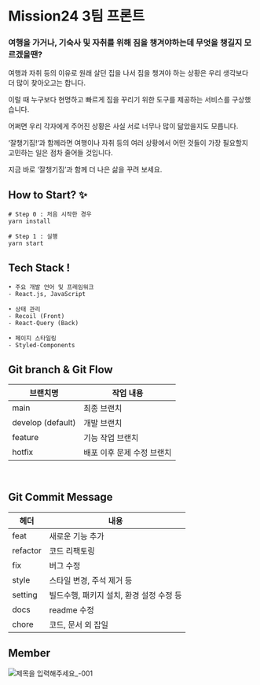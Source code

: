 # Mission24 3팀 프론트

### 여행을 가거나, 기숙사 및 자취를 위해 짐을 챙겨야하는데 무엇을 챙길지 모르겠을땐? <br/>

여행과 자취 등의 이유로 원래 살던 집을 나서 짐을 챙겨야 하는 상황은 우리 생각보다 더 많이 찾아오고는 합니다.

이럴 때 누구보다 현명하고 빠르게 짐을 꾸리기 위한 도구를 제공하는 서비스를 구상했습니다.

어쩌면 우리 각자에게 주어진 상황은 사실 서로 너무나 많이 닮았을지도 모릅니다.

‘잘챙기짐!‘과 함께라면 여행이나 자취 등의 여러 상황에서 어떤 것들이 가장 필요할지 고민하는 일은 점차 줄어들 것입니다.

지금 바로 ‘잘챙기짐’과 함께 더 나은 삶을 꾸려 보세요.

## How to Start? ✨

```
# Step 0 : 처음 시작한 경우
yarn install

# Step 1 : 실행
yarn start
```

## Tech Stack !

```
• 주요 개발 언어 및 프레임워크
- React.js, JavaScript

• 상태 관리
- Recoil (Front)
- React-Query (Back)

• 페이지 스타일링
- Styled-Components
```

## Git branch & Git Flow

| 브랜치명          | 작업 내용                  |
| ----------------- | -------------------------- |
| main              | 최종 브랜치                |
| develop (default) | 개발 브랜치                |
| feature           | 기능 작업 브랜치           |
| hotfix            | 배포 이후 문제 수정 브랜치 |

<br/>

## Git Commit Message

| 헤더     | 내용                                     |
| -------- | ---------------------------------------- |
| feat     | 새로운 기능 추가                         |
| refactor | 코드 리팩토링                            |
| fix      | 버그 수정                                |
| style    | 스타일 변경, 주석 제거 등                |
| setting  | 빌드수행, 패키지 설치, 환경 설정 수정 등 |
| docs     | readme 수정                              |
| chore    | 코드, 문서 외 잡일                       |

## Member

![제목을 입력해주세요_-001](https://user-images.githubusercontent.com/81766889/187050587-d1ac0588-e7d6-43b7-a65c-287641b53f35.png)
